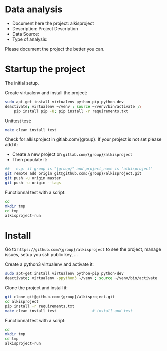 # Data analysis
- Document here the project: alkisproject
- Description: Project Description
- Data Source:
- Type of analysis:

Please document the project the better you can.

# Startup the project

The initial setup.

Create virtualenv and install the project:
```bash
sudo apt-get install virtualenv python-pip python-dev
deactivate; virtualenv ~/venv ; source ~/venv/bin/activate ;\
    pip install pip -U; pip install -r requirements.txt
```

Unittest test:
```bash
make clean install test
```

Check for alkisproject in gitlab.com/{group}.
If your project is not set please add it:

- Create a new project on `gitlab.com/{group}/alkisproject`
- Then populate it:

```bash
##   e.g. if group is "{group}" and project_name is "alkisproject"
git remote add origin git@github.com:{group}/alkisproject.git
git push -u origin master
git push -u origin --tags
```

Functionnal test with a script:

```bash
cd
mkdir tmp
cd tmp
alkisproject-run
```

# Install

Go to `https://github.com/{group}/alkisproject` to see the project, manage issues,
setup you ssh public key, ...

Create a python3 virtualenv and activate it:

```bash
sudo apt-get install virtualenv python-pip python-dev
deactivate; virtualenv -ppython3 ~/venv ; source ~/venv/bin/activate
```

Clone the project and install it:

```bash
git clone git@github.com:{group}/alkisproject.git
cd alkisproject
pip install -r requirements.txt
make clean install test                # install and test
```
Functionnal test with a script:

```bash
cd
mkdir tmp
cd tmp
alkisproject-run
```
